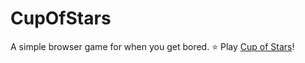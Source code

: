 # CupOfStars
A simple browser game for when you get bored. ⭐️
Play [Cup of Stars](https://stefyaegel.github.io/CupOfStars/)!
